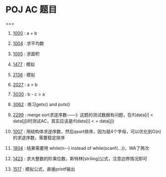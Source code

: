 # POJ AC 题目
===
1.  [1000](1000.cpp) : a + b

2.  [1004](1004.cpp) : 求平均数

3.  [1005](1005.cpp) : 求面积

4.  [1477](1477.cpp) : 模拟

5.  [2136](2136.cpp) : 模拟

6.  [2027](2027.cpp) : a > b

7.  [3030](3030.cpp) : b - c > a

8.  [3062](3062.cpp) : 练习gets() and puts()

9.  [2299](2299.cpp) : merge sort求逆序数——》这题的测试数据有问题，在if(data[i] < data[j])时测试AC，其实应该是if(data[i] < =  data[j])

10. [1007](1007.cpp) : 用结构体求逆序数，然后qsort排序，因为就4个字母，可以优化到O(n)的求逆序数，需要稳定排序

11. [1804](1804.cpp) : 结果需要用 while(n--) instead of while(scanf(...))，WA了两次  

12. [1423](1423.cpp) : 求大整数的阶乘位数，斯特林[striling]公式，注意边界情况即可

13. [1517](1517.cpp) : 模拟公式，直接printf输出
